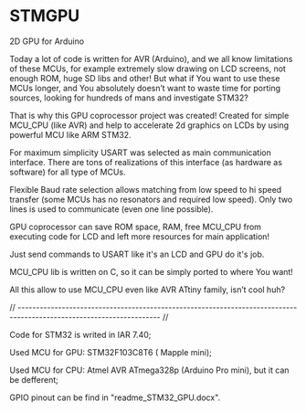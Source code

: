 # STMGPU
2D GPU for Arduino

Today a lot of code is written for AVR (Arduino), and we all know limitations of these MCUs, for example extremely slow drawing on LCD screens, not enough ROM, huge SD libs and other!
But what if You want to use these MCUs longer, and You absolutely doesn’t want to waste time for porting sources, looking for hundreds of mans and investigate STM32?

That is why this GPU coprocessor project was created!
Created for simple MCU_CPU (like AVR) and help to accelerate 2d graphics on LCDs by using powerful MCU like ARM STM32.

For maximum simplicity USART was selected as main communication interface. There are tons of realizations of this interface (as hardware as software) for all type of MCUs.

Flexible Baud rate selection allows matching from low speed to hi speed transfer (some MCUs has no resonators and required low speed).
Only two lines is used to communicate (even one line possible).

GPU coprocessor can save ROM space, RAM, free MCU_CPU from executing code for LCD and left more resources for main application!

Just send commands to USART like it's an LCD and GPU do it's job.

MCU_CPU lib is written on C, so it can be simply ported to where You want!

All this allow to use MCU_CPU even like AVR ATtiny family, isn’t cool huh?

// --------------------------------------------------------------------------------------------------------------------- //

Code for STM32 is writed in IAR 7.40;

Used MCU for GPU: STM32F103C8T6 ( Mapple mini);

Used MCU for CPU: Atmel AVR ATmega328p (Arduino Pro mini), but it can be defferent;

GPIO pinout can be find in "readme_STM32_GPU.docx".
